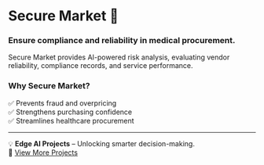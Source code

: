 # Secure Market 🚀
### Ensure compliance and reliability in medical procurement.

Secure Market provides AI-powered risk analysis, evaluating vendor reliability, compliance records, and service performance.

### **Why Secure Market?**
✅ Prevents fraud and overpricing  
✅ Strengthens purchasing confidence  
✅ Streamlines healthcare procurement  

---
💡 **Edge AI Projects** – Unlocking smarter decision-making.  
🔗 [View More Projects](https://github.com/tpmullee)
